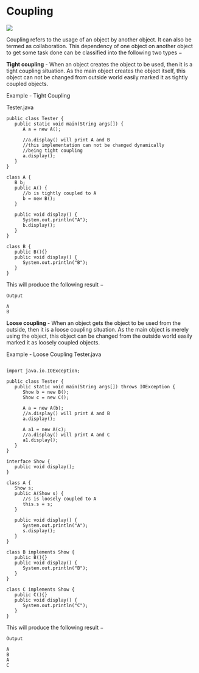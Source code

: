 # Coupling

<img src="https://cdn.educba.com/academy/wp-content/uploads/2021/05/Coupling-in-Java.jpg">

Coupling refers to the usage of an object by another object. It can also be termed as collaboration. This dependency of one object on another object to get some task done can be classified into the following two types −

**Tight coupling** - When an object creates the object to be used, then it is a tight coupling situation. As the main object creates the object itself, this object can not be changed from outside world easily marked it as tightly coupled objects.

Example - Tight Coupling

Tester.java
```
public class Tester {
   public static void main(String args[]) {
      A a = new A();

      //a.display() will print A and B
      //this implementation can not be changed dynamically
      //being tight coupling
      a.display();
   }
}

class A {
   B b;
   public A() {
      //b is tightly coupled to A
      b = new B();
   }

   public void display() {
      System.out.println("A");
      b.display();
   }
}

class B {    
   public B(){}
   public void display() {
      System.out.println("B");
   }
}
```
This will produce the following result −
```
Output

A
B

```


**Loose coupling** - When an object gets the object to be used from the outside, then it is a loose coupling situation. As the main object is merely using the object, this object can be changed from the outside world easily marked it as loosely coupled objects.

Example - Loose Coupling
Tester.java

```

import java.io.IOException;

public class Tester {
   public static void main(String args[]) throws IOException {
      Show b = new B();
      Show c = new C();

      A a = new A(b);          
      //a.display() will print A and B    
      a.display();

      A a1 = new A(c);
      //a.display() will print A and C    
      a1.display();
   }
}

interface Show {
   public void display();
}

class A {
   Show s;
   public A(Show s) {
      //s is loosely coupled to A
      this.s = s;
   }

   public void display() {
      System.out.println("A");
      s.display();
   }
}

class B implements Show {    
   public B(){}
   public void display() {
      System.out.println("B");
   }
}

class C implements Show {    
   public C(){}
   public void display() {
      System.out.println("C");
   }
}

```

This will produce the following result −

```
Output

A
B
A
C

```


